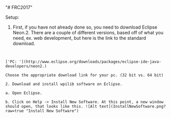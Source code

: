 "# FRC2017" 

Setup:

1. First, if you have not already done so, you need to download Eclipse Neon.2. There are a couple of different versions, based off of what you need, ex. web development, but here is the link to the standard download.

```Mac: https://www.eclipse.org/downloads/download.php?file=/oomph/epp/neon/R2a/eclipse-inst-mac64.tar.gz


['PC: '](http://www.eclipse.org/downloads/packages/eclipse-ide-java-developers/neon2.)

Choose the appropriate download link for your pc. (32 bit vs. 64 bit)

2. Download and install wpilib software on Eclipse.

a. Open Eclipse.

b. Click on Help -> Install New Software. At this point, a new window should open, that looks like this. ![Alt text](InstallNewSoftware.png?raw=true "Install New Software")
